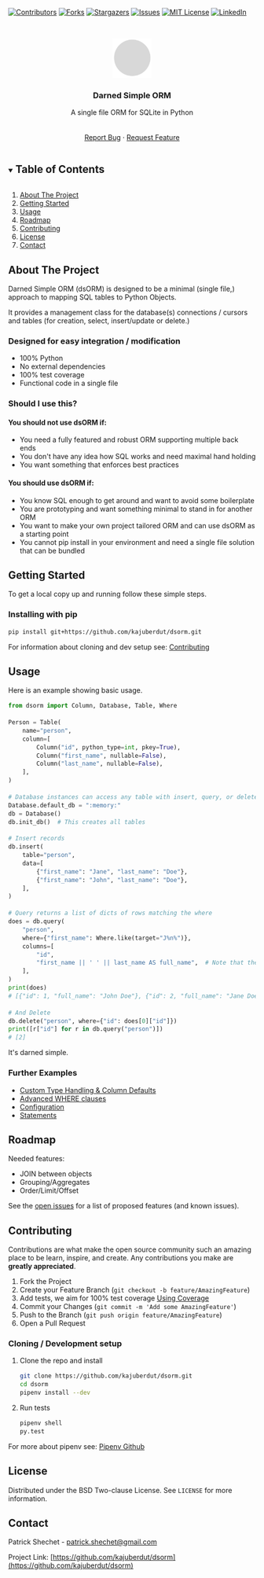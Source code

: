 <!--
*** Thanks for checking out the Best-README-Template. If you have a suggestion
*** that would make this better, please fork the repo and create a pull request
*** or simply open an issue with the tag "enhancement".
*** Thanks again! Now go create something AMAZING! :D
***
***
***
*** To avoid retyping too much info. Do a search and replace for the following:
*** kajuberdut, dsORM, twitter_handle, patrick.shechet@gmail.com, Darned Simple ORM, A single file ORM for SQLite in Python
-->



<!-- PROJECT SHIELDS -->
<!--
*** I'm using markdown "reference style" links for readability.
*** Reference links are enclosed in brackets [ ] instead of parentheses ( ).
*** See the bottom of this document for the declaration of the reference variables
*** for contributors-url, forks-url, etc. This is an optional, concise syntax you may use.
*** https://www.markdownguide.org/basic-syntax/#reference-style-links
-->
[![Contributors][contributors-shield]][contributors-url]
[![Forks][forks-shield]][forks-url]
[![Stargazers][stars-shield]][stars-url]
[![Issues][issues-shield]][issues-url]
[![MIT License][license-shield]][license-url]
[![LinkedIn][linkedin-shield]][linkedin-url]



<!-- PROJECT LOGO -->
<br />
<p align="center">
  <a href="https://github.com/kajuberdut/dsorm">
    <img src="images/logo.png" alt="Logo" width="80" height="80">
  </a>

  <h3 align="center">Darned Simple ORM</h3>

  <p align="center">
    A single file ORM for SQLite in Python
    <br />
    <!-- <a href="https://github.com/kajuberdut/dsorm"><strong>Explore the docs »</strong></a> -->
    <br />
    <br />
    <!-- <a href="https://github.com/kajuberdut/dsorm">View Demo</a> -->
    <!-- · -->
    <a href="https://github.com/kajuberdut/dsorm/issues">Report Bug</a>
    ·
    <a href="https://github.com/kajuberdut/dsorm/issues">Request Feature</a>
  </p>
</p>



<!-- TABLE OF CONTENTS -->
<details open="open">
  <summary><h2 style="display: inline-block">Table of Contents</h2></summary>
  <ol>
    <li>
      <a href="#about-the-project">About The Project</a>
    </li>
    <li>
      <a href="#getting-started">Getting Started</a>
    </li>
    <li><a href="#usage">Usage</a></li>
    <li><a href="#roadmap">Roadmap</a></li>
    <li><a href="#contributing">Contributing</a></li>
    <li><a href="#license">License</a></li>
    <li><a href="#contact">Contact</a></li>
  </ol>
</details>



<!-- ABOUT THE PROJECT -->
## About The Project

Darned Simple ORM (dsORM) is designed to be a minimal (single file,) approach to mapping SQL tables to Python Objects.

It provides a management class for the database(s) connections / cursors and tables (for creation, select, insert/update or delete.)


### Designed for easy integration / modification

* 100% Python 
* No external dependencies
* 100% test coverage
* Functional code in a single file

### Should I use this?
#### You should **not** use dsORM if:
* You need a fully featured and robust ORM supporting multiple back ends
* You don't have any idea how SQL works and need maximal hand holding
* You want something that enforces best practices

#### You should use dsORM if:
* You know SQL enough to get around and want to avoid some boilerplate
* You are prototyping and want something minimal to stand in for another ORM
* You want to make your own project tailored ORM and can use dsORM as a starting point
* You cannot pip install in your environment and need a single file solution that can be bundled

<!-- GETTING STARTED -->
## Getting Started

To get a local copy up and running follow these simple steps.

### Installing with pip

  ```sh
  pip install git+https://github.com/kajuberdut/dsorm.git
  ```

For information about cloning and dev setup see: [Contributing](#Contributing)


<!-- USAGE EXAMPLES -->
## Usage
Here is an example showing basic usage.

```python
from dsorm import Column, Database, Table, Where

Person = Table(
    name="person",
    column=[
        Column("id", python_type=int, pkey=True),
        Column("first_name", nullable=False),
        Column("last_name", nullable=False),
    ],
)

# Database instances can access any table with insert, query, or delete.
Database.default_db = ":memory:"
db = Database()
db.init_db()  # This creates all tables

# Insert records
db.insert(
    table="person",
    data=[
        {"first_name": "Jane", "last_name": "Doe"},
        {"first_name": "John", "last_name": "Doe"},
    ],
)

# Query returns a list of dicts of rows matching the where
does = db.query(
    "person",
    where={"first_name": Where.like(target="J%n%")},
    columns=[
        "id",
        "first_name || ' ' || last_name AS full_name",  # Note that the columns can be sql
    ],
)
print(does)
# [{"id": 1, "full_name": "John Doe"}, {"id": 2, "full_name": "Jane Doe"}]

# And Delete
db.delete("person", where={"id": does[0]["id"]})
print([r["id"] for r in db.query("person")])
# [2]
```

It's darned simple.

### Further Examples
* [Custom Type Handling & Column Defaults](https://github.com/kajuberdut/dsorm/blob/main/examples/CustomTypeHandlerAndDefault.py)
* [Advanced WHERE clauses](https://github.com/kajuberdut/dsorm/blob/main/examples/AdvancedWhere.py)
* [Configuration](https://github.com/kajuberdut/dsorm/blob/main/examples/AdvancedConfiguration.py)
* [Statements](https://github.com/kajuberdut/dsorm/blob/main/examples/Statements.py)


<!-- ROADMAP -->
## Roadmap

Needed features:
* JOIN between objects
* Grouping/Aggregates
* Order/Limit/Offset

See the [open issues](https://github.com/kajuberdut/dsorm/issues) for a list of proposed features (and known issues).



<!-- CONTRIBUTING -->
## Contributing

Contributions are what make the open source community such an amazing place to be learn, inspire, and create. Any contributions you make are **greatly appreciated**.

1. Fork the Project
2. Create your Feature Branch (`git checkout -b feature/AmazingFeature`)
3. Add tests, we aim for 100% test coverage [Using Coverage](https://coverage.readthedocs.io/en/coverage-5.3.1/#using-coverage-py)
4. Commit your Changes (`git commit -m 'Add some AmazingFeature'`)
5. Push to the Branch (`git push origin feature/AmazingFeature`)
6. Open a Pull Request

### Cloning / Development setup
1. Clone the repo and install
    ```sh
    git clone https://github.com/kajuberdut/dsorm.git
    cd dsorm
    pipenv install --dev
    ```
2. Run tests
    ```sh
    pipenv shell
    py.test
    ```
  For more about pipenv see: [Pipenv Github](https://github.com/pypa/pipenv)



<!-- LICENSE -->
## License

Distributed under the BSD Two-clause License. See `LICENSE` for more information.



<!-- CONTACT -->
## Contact

Patrick Shechet - patrick.shechet@gmail.com

Project Link: [https://github.com/kajuberdut/dsorm](https://github.com/kajuberdut/dsorm)




<!-- MARKDOWN LINKS & IMAGES -->
<!-- https://www.markdownguide.org/basic-syntax/#reference-style-links -->
[contributors-shield]: https://img.shields.io/github/contributors/kajuberdut/dsorm.svg?style=for-the-badge
[contributors-url]: https://github.com/kajuberdut/dsorm/graphs/contributors
[forks-shield]: https://img.shields.io/github/forks/kajuberdut/dsorm.svg?style=for-the-badge
[forks-url]: https://github.com/kajuberdut/dsorm/network/members
[stars-shield]: https://img.shields.io/github/stars/kajuberdut/dsorm.svg?style=for-the-badge
[stars-url]: https://github.com/kajuberdut/dsorm/stargazers
[issues-shield]: https://img.shields.io/github/issues/kajuberdut/dsorm.svg?style=for-the-badge
[issues-url]: https://github.com/kajuberdut/dsorm/issues
[license-shield]: https://img.shields.io/badge/License-BSD%202--Clause-orange.svg?style=for-the-badge
[license-url]: https://github.com/kajuberdut/dsorm/blob/main/LICENSE
[linkedin-shield]: https://img.shields.io/badge/-LinkedIn-black.svg?style=for-the-badge&logo=linkedin&colorB=555
[linkedin-url]: https://www.linkedin.com/in/patrick-shechet